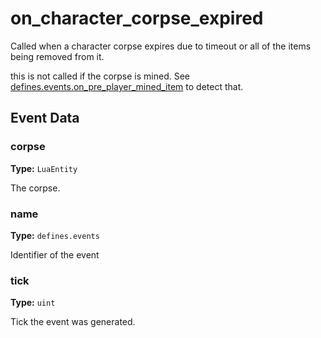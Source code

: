 # on_character_corpse_expired

Called when a character corpse expires due to timeout or all of the items being removed from it.

this is not called if the corpse is mined. See [defines.events.on_pre_player_mined_item](runtime:defines.events.on_pre_player_mined_item) to detect that.

## Event Data

### corpse

**Type:** `LuaEntity`

The corpse.

### name

**Type:** `defines.events`

Identifier of the event

### tick

**Type:** `uint`

Tick the event was generated.

